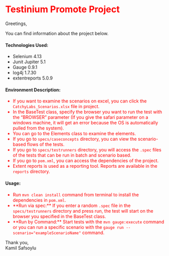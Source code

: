 <h1 align="left" style="color:red;"> Testinium Promote Project </h1>

Greetings,

You can find information about the project below.

#### Technologies Used:
- Selenium 4.13
- Junit Jupiter 5.1
- Gauge 0.9.1
- log4j 1.7.30
- extentreports 5.0.9

#### Environment Description:

<ul>
  <li style="color:red;">If you want to examine the scenarios on excel, you can click the <code>CatchyLabs_Scenarios.xlsx</code> file in project. </li>
  <li style="color:red;">In the BaseTest class, specify the browser you want to run the test with the “BROWSER” parameter (If you give the safari parameter on a windows machine, it will get an error because the OS is automatically pulled from the system).</li>
  <li style="color:red;">You can go to the Elements class to examine the elements.</li>
  <li style="color:red;">If you go to <code>specs/caseconcepts</code> directory, you can view the scenario-based flows of the tests.</li>
  <li style="color:red;">If you go to <code>specs/testrunners</code> directory, you will access the <code>.spec</code> files of the tests that can be run in batch and scenario based.</li>
  <li style="color:red;">If you go to <code>pom.xml</code>, you can access the dependencies of the project.</li>
  <li style="color:red;">Extent reports is used as a reporting tool. Reports are available in the <code>reports</code> directory.</li>
</ul>

#### Usage:

<ul>
  <li style="color:red;">Run <code>mvn clean install</code> command from terminal to install the dependencies in <code>pom.xml</code>.</li>
  <li style="color:red;">**Run via spec:** If you enter a random <code>.spec</code> file in the <code>specs/testrunners</code> directory and press run, the test will start on the browser you specified in the BaseTest class.</li>
  <li style="color:red;">**Run by Command:** Start tests with the <code>mvn gauge:execute</code> command or you can run a specific scenario with the <code>gauge run --scenario="exampleScenarioName"</code> command.</li>
</ul>

Thank you,  
Kamil Safsoylu
